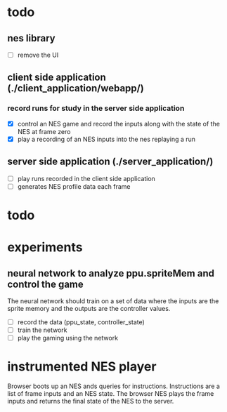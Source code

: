 # todo

## nes library
* [ ] remove the UI 

## client side application (./client_application/webapp/)
### record runs for study in the server side application
* [x] control an NES game and record the inputs along with the state of the NES at frame zero
* [x] play a recording of an NES inputs into the nes replaying a run

## server side application (./server_application/)
* [ ] play runs recorded in the client side application
* [ ] generates NES profile data each frame

# todo


# experiments

## neural network to analyze ppu.spriteMem and control the game

The neural network should train on a set of data where the inputs are the
sprite memory and the outputs are the controller values.

* [ ] record the data (ppu_state, controller_state)
* [ ] train the network
* [ ] play the gaming using the network

# instrumented NES player

Browser boots up an NES ands queries for instructions.  Instructions are a list
of frame inputs and an NES state.  The browser NES plays the frame inputs and
returns the final state of the NES to the server.
